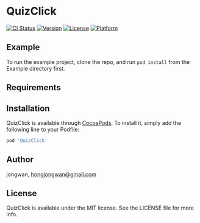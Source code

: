 # QuizClick

[![CI Status](https://img.shields.io/travis/jongwan/QuizClick.svg?style=flat)](https://travis-ci.org/jongwan/QuizClick)
[![Version](https://img.shields.io/cocoapods/v/QuizClick.svg?style=flat)](https://cocoapods.org/pods/QuizClick)
[![License](https://img.shields.io/cocoapods/l/QuizClick.svg?style=flat)](https://cocoapods.org/pods/QuizClick)
[![Platform](https://img.shields.io/cocoapods/p/QuizClick.svg?style=flat)](https://cocoapods.org/pods/QuizClick)

## Example

To run the example project, clone the repo, and run `pod install` from the Example directory first.

## Requirements

## Installation

QuizClick is available through [CocoaPods](https://cocoapods.org). To install
it, simply add the following line to your Podfile:

```ruby
pod 'QuizClick'
```

## Author

jongwan, hongjongwan@gmail.com

## License

QuizClick is available under the MIT license. See the LICENSE file for more info.
